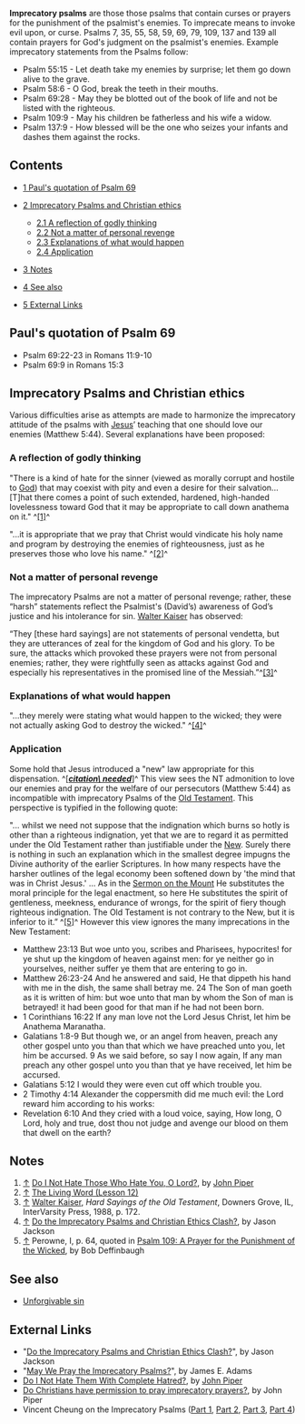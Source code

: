 **Imprecatory psalms** are those those psalms that contain curses
or prayers for the punishment of the psalmist's enemies. To
imprecate means to invoke evil upon, or curse. Psalms 7, 35, 55,
58, 59, 69, 79, 109, 137 and 139 all contain prayers for God's
judgment on the psalmist's enemies. Example imprecatory statements
from the Psalms follow:

-   Psalm 55:15 - Let death take my enemies by surprise; let them
    go down alive to the grave.
-   Psalm 58:6 - O God, break the teeth in their mouths.
-   Psalm 69:28 - May they be blotted out of the book of life and
    not be listed with the righteous.
-   Psalm 109:9 - May his children be fatherless and his wife a
    widow.
-   Psalm 137:9 - How blessed will be the one who seizes your
    infants and dashes them against the rocks.



## Contents

-   [1 Paul's quotation of Psalm 69](#Paul.27s_quotation_of_Psalm_69)
-   [2 Imprecatory Psalms and Christian ethics](#Imprecatory_Psalms_and_Christian_ethics)
    -   [2.1 A reflection of godly thinking](#A_reflection_of_godly_thinking)
    -   [2.2 Not a matter of personal revenge](#Not_a_matter_of_personal_revenge)
    -   [2.3 Explanations of what would happen](#Explanations_of_what_would_happen)
    -   [2.4 Application](#Application)

-   [3 Notes](#Notes)
-   [4 See also](#See_also)
-   [5 External Links](#External_Links)

## Paul's quotation of Psalm 69

-   Psalm 69:22-23 in Romans 11:9-10
-   Psalm 69:9 in Romans 15:3

## Imprecatory Psalms and Christian ethics

Various difficulties arise as attempts are made to harmonize the
imprecatory attitude of the psalms with [Jesus](Jesus "Jesus")’
teaching that one should love our enemies (Matthew 5:44). Several
explanations have been proposed:

### A reflection of godly thinking

"There is a kind of hate for the sinner (viewed as morally corrupt
and hostile to [God](God "God")) that may coexist with pity and
even a desire for their salvation... [T]hat there comes a point of
such extended, hardened, high-handed lovelessness toward God that
it may be appropriate to call down anathema on it."
^[[1]](#note-0)^

"...it is appropriate that we pray that Christ would vindicate his
holy name and program by destroying the enemies of righteousness,
just as he preserves those who love his name." ^[[2]](#note-1)^

### Not a matter of personal revenge

The imprecatory Psalms are not a matter of personal revenge;
rather, these “harsh” statements reflect the Psalmist's (David’s)
awareness of God’s justice and his intolerance for sin.
[Walter Kaiser](Walter_Kaiser "Walter Kaiser") has observed:

“They [these hard sayings] are not statements of personal vendetta,
but they are utterances of zeal for the kingdom of God and his
glory. To be sure, the attacks which provoked these prayers were
not from personal enemies; rather, they were rightfully seen as
attacks against God and especially his representatives in the
promised line of the Messiah.”^[[3]](#note-2)^

### Explanations of what would happen

"...they merely were stating what would happen to the wicked; they
were not actually asking God to destroy the wicked."
^[[4]](#note-3)^

### Application

Some hold that Jesus introduced a "new" law appropriate for this
dispensation.
^[***[citation\ needed](http://www.theopedia.com/Theopedia:Writing_guide#Reference_your_work\ "Theopedia:Writing\ guide")***]^
This view sees the NT admonition to love our enemies and pray for
the welfare of our persecutors (Matthew 5:44) as incompatible with
imprecatory Psalms of the
[Old Testament](Old_Testament "Old Testament"). This perspective is
typified in the following quote:

"... whilst we need not suppose that the indignation which burns so
hotly is other than a righteous indignation, yet that we are to
regard it as permitted under the Old Testament rather than
justifiable under the [New](New_Testament "New Testament"). Surely
there is nothing in such an explanation which in the smallest
degree impugns the Divine authority of the earlier Scriptures. In
how many respects have the harsher outlines of the legal economy
been softened down by 'the mind that was in Christ Jesus.' ... As
in the
[Sermon on the Mount](Sermon_on_the_Mount "Sermon on the Mount") He
substitutes the moral principle for the legal enactment, so here He
substitutes the spirit of gentleness, meekness, endurance of
wrongs, for the spirit of fiery though righteous indignation. The
Old Testament is not contrary to the New, but it is inferior to
it.” ^[[5]](#note-4)^
However this view ignores the many imprecations in the New
Testament:

-   Matthew 23:13 But woe unto you, scribes and Pharisees,
    hypocrites! for ye shut up the kingdom of heaven against men: for
    ye neither go in yourselves, neither suffer ye them that are
    entering to go in.
-   Matthew 26:23-24 And he answered and said, He that dippeth his
    hand with me in the dish, the same shall betray me. 24 The Son of
    man goeth as it is written of him: but woe unto that man by whom
    the Son of man is betrayed! it had been good for that man if he had
    not been born.
-   1 Corinthians 16:22 If any man love not the Lord Jesus Christ,
    let him be Anathema Maranatha.
-   Galatians 1:8-9 But though we, or an angel from heaven, preach
    any other gospel unto you than that which we have preached unto
    you, let him be accursed. 9 As we said before, so say I now again,
    If any man preach any other gospel unto you than that ye have
    received, let him be accursed.
-   Galatians 5:12 I would they were even cut off which trouble
    you.
-   2 Timothy 4:14 Alexander the coppersmith did me much evil: the
    Lord reward him according to his works:
-   Revelation 6:10 And they cried with a loud voice, saying, How
    long, O Lord, holy and true, dost thou not judge and avenge our
    blood on them that dwell on the earth?

## Notes

1.  [↑](#ref-0)
    [Do I Not Hate Those Who Hate You, O Lord?](http://www.desiringgod.org/ResourceLibrary/TasteAndSee/ByDate/2000/1161_Do_I_Not_Hate_Those_Who_Hate_You_O_Lord/),
    by [John Piper](John_Piper "John Piper")
2.  [↑](#ref-1)
    [The Living Word (Lesson 12)](http://pitch.fitzage.com/2005/06/01/the-living-word-lesson-12/)
3.  [↑](#ref-2) [Walter Kaiser](Walter_Kaiser "Walter Kaiser"),
    *Hard Sayings of the Old Testament*, Downers Grove, IL,
    InterVarsity Press, 1988, p. 172.
4.  [↑](#ref-3)
    [Do the Imprecatory Psalms and Christian Ethics Clash?](http://www.christiancourier.com/feature/may2001.htm),
    by Jason Jackson
5.  [↑](#ref-4) Perowne, I, p. 64, quoted in
    [Psalm 109: A Prayer for the Punishment of the Wicked](http://www.bible.org/page.asp?page_id=526),
    by Bob Deffinbaugh

## See also

-   [Unforgivable sin](Unforgivable_sin "Unforgivable sin")

## External Links

-   "[Do the Imprecatory Psalms and Christian Ethics Clash?](http://www.christiancourier.com/feature/may2001.htm)",
    by Jason Jackson
-   "[May We Pray the Imprecatory Psalms?](http://www.the-highway.com/articleJune00.html)",
    by James E. Adams
-   [Do I Not Hate Them With Complete Hatred?](http://www.desiringgod.org/library/fresh_words/2000/100300.html),
    by [John Piper](John_Piper "John Piper")
-   [Do Christians have permission to pray imprecatory prayers?](http://www.desiringgod.org/ResourceLibrary/AskPastorJohn/ByTopic/35/4561_Do_Christians_have_permission_to_pray_imprecatory_prayers/),
    by John Piper
-   Vincent Cheung on the Imprecatory Psalms
    ([Part 1](http://www.vincentcheung.com/2005/04/10/the-imprecatory-psalms/),
    [Part 2](http://www.vincentcheung.com/2005/04/17/the-imprecatory-psalms-2/),
    [Part 3](http://www.vincentcheung.com/2005/04/24/the-imprecatory-psalms-3/),
    [Part 4](http://www.vincentcheung.com/2005/05/01/the-imprecatory-psalms-4/))



